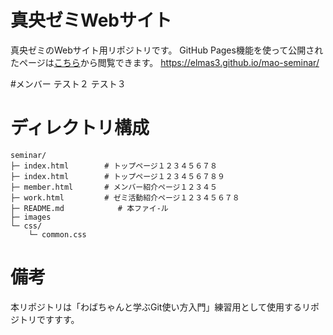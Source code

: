 # 真央ゼミWebサイト
真央ゼミのWebサイト用リポジトリです。
GitHub Pages機能を使って公開されたページは[こちら](https://elmas3.github.io/mao-seminar/)から閲覧できます。
https://elmas3.github.io/mao-seminar/

#メンバー
テスト２
テスト３

# ディレクトリ構成
```
seminar/
├─ index.html        # トップページ１２３４５６７８
├─ index.html        # トップページ１２３４５６７８９
├─ member.html       # メンバー紹介ページ１２３４５
├─ work.html         # ゼミ活動紹介ページ１２３４５６７８
├─ README.md			# 本ファイ-ル
├─ images
└─ css/
    └─ common.css
```

# 備考
本リポジトリは「わばちゃんと学ぶGit使い方入門」練習用として使用するリポジトリですすす。
